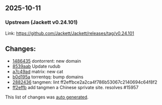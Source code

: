 ## 2025-10-11
### Upstream (Jackett v0.24.101)
Link: https://github.com/Jackett/Jackett/releases/tag/v0.24.101


## Changes:
* [1486435](https://github.com/Jackett/Jackett/commit/1486435554ec1b91c94e2fbc6c45d4a6dbd8f0b2) dontorrent: new domain
* [8539aab](https://github.com/Jackett/Jackett/commit/8539aabc06ed2a97282a65b2d7259b1d6785bcec) Update rudub
* [a7c49ad](https://github.com/Jackett/Jackett/commit/a7c49ad5158901452049987203a967cc5e0f09b0) matrix: new cat
* [b0d195a](https://github.com/Jackett/Jackett/commit/b0d195a585231a7745ae54f2b6a044504141b99b) torrentqq: bump domains
* [2882436](https://github.com/Jackett/Jackett/commit/288243664a0b03466ecae6d31559658bd0942df2) tangmen: lint ff2effbce2a2ca4f786b53067c2140694c64f8f2
* [ff2effb](https://github.com/Jackett/Jackett/commit/ff2effbce2a2ca4f786b53067c2140694c64f8f2) add tangmen a Chinese sprivate site. resolves #15957

This list of changes was [auto generated](https://dev.azure.com/Jackett/Jackett/_build/results?buildId=14618&view=logs).
